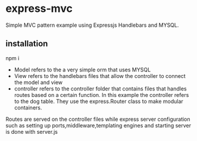 # express-mvc
Simple MVC pattern example using Expressjs Handlebars and MYSQL.

## installation
npm i

* Model refers to the a very simple orm that uses MYSQL
* View refers to the handlebars files that allow the controller to connect the model and view
* controller refers to the controller folder that contains files that handles routes based on a certain function. In this example the controller refers to the dog table. They use the express.Router class to make modular containers.

Routes are served on the controller files while express server configuration such as setting up ports,middleware,templating engines and starting server is done with server.js
